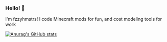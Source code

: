 ### Hello! 🐹
I'm fzzyhmstrs! I code Minecraft mods for fun, and cost modeling tools for work

[![Anurag's GitHub stats](https://github-readme-stats.vercel.app/api?username=fzzyhmstrs&theme=github_dark)](https://github.com/anuraghazra/github-readme-stats)
